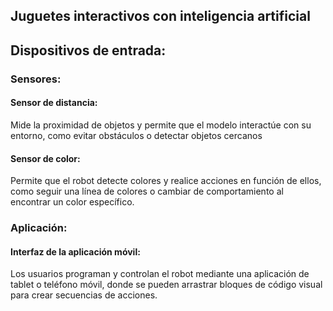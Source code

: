 

## Juguetes interactivos con inteligencia artificial

## Dispositivos de entrada:

### Sensores:

#### Sensor de distancia:
Mide la proximidad de objetos y permite que el modelo interactúe con su entorno, como evitar obstáculos o detectar objetos cercanos

#### Sensor de color:
Permite que el robot detecte colores y realice acciones en función de ellos, como seguir una línea de colores o cambiar de comportamiento al encontrar un color específico.

### Aplicación:

#### Interfaz de la aplicación móvil:
Los usuarios programan y controlan el robot mediante una aplicación de tablet o teléfono móvil, donde se pueden arrastrar bloques de código visual para crear secuencias de acciones. 










